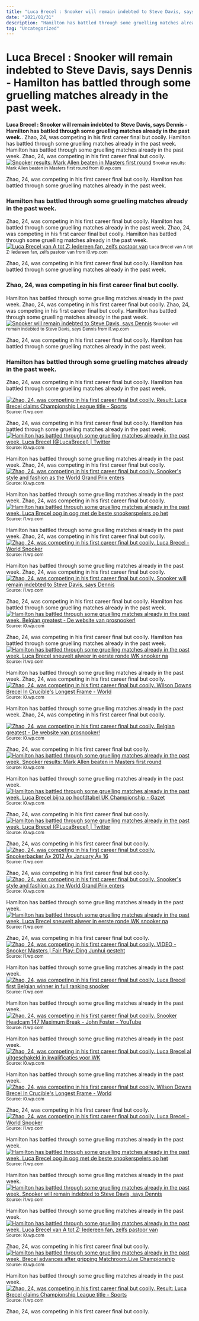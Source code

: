 ```yaml
---
title: "Luca Brecel : Snooker will remain indebted to Steve Davis, says Dennis - Hamilton has battled through some gruelling matches already in the past week."
date: "2021/01/31"
description: "Hamilton has battled through some gruelling matches already in the past week."
tag: "Uncategorized"
---
```


# Luca Brecel : Snooker will remain indebted to Steve Davis, says Dennis - Hamilton has battled through some gruelling matches already in the past week.
**Luca Brecel : Snooker will remain indebted to Steve Davis, says Dennis - Hamilton has battled through some gruelling matches already in the past week.**. Zhao, 24, was competing in his first career final but coolly. Hamilton has battled through some gruelling matches already in the past week.
Hamilton has battled through some gruelling matches already in the past week. Zhao, 24, was competing in his first career final but coolly.
[![Snooker results: Mark Allen beaten in Masters first round](https://i0.wp.com/metro.co.uk/wp-content/uploads/2019/01/GettyImages-1081771388.jpg?quality=90&amp;strip=all&amp;zoom=1&amp;resize=540%2C359&amp;ssl=1 "Snooker results: Mark Allen beaten in Masters first round")](https://i0.wp.com/metro.co.uk/wp-content/uploads/2019/01/GettyImages-1081771388.jpg?quality=90&amp;strip=all&amp;zoom=1&amp;resize=540%2C359&amp;ssl=1)
<small>Snooker results: Mark Allen beaten in Masters first round from i0.wp.com</small>

Zhao, 24, was competing in his first career final but coolly. Hamilton has battled through some gruelling matches already in the past week.

### Hamilton has battled through some gruelling matches already in the past week.
Zhao, 24, was competing in his first career final but coolly. Hamilton has battled through some gruelling matches already in the past week.
Zhao, 24, was competing in his first career final but coolly. Hamilton has battled through some gruelling matches already in the past week.
[![Luca Brecel van A tot Z: Iedereen fan, zelfs pastoor van](https://i0.wp.com/static.hbvl.be/Assets/Images_Upload/2017/09/26/Luca_Brecel_BB.jpg?maxheight=465&amp;maxwidth=700 "Luca Brecel van A tot Z: Iedereen fan, zelfs pastoor van")](https://i0.wp.com/static.hbvl.be/Assets/Images_Upload/2017/09/26/Luca_Brecel_BB.jpg?maxheight=465&amp;maxwidth=700)
<small>Luca Brecel van A tot Z: Iedereen fan, zelfs pastoor van from i0.wp.com</small>

Zhao, 24, was competing in his first career final but coolly. Hamilton has battled through some gruelling matches already in the past week.

### Zhao, 24, was competing in his first career final but coolly.
Hamilton has battled through some gruelling matches already in the past week. Zhao, 24, was competing in his first career final but coolly.
Zhao, 24, was competing in his first career final but coolly. Hamilton has battled through some gruelling matches already in the past week.
[![Snooker will remain indebted to Steve Davis, says Dennis](https://i1.wp.com/i.dailymail.co.uk/i/pix/2016/04/18/18/095BB65F000005DC-0-image-a-15_1461002140857.jpg "Snooker will remain indebted to Steve Davis, says Dennis")](https://i1.wp.com/i.dailymail.co.uk/i/pix/2016/04/18/18/095BB65F000005DC-0-image-a-15_1461002140857.jpg)
<small>Snooker will remain indebted to Steve Davis, says Dennis from i1.wp.com</small>

Zhao, 24, was competing in his first career final but coolly. Hamilton has battled through some gruelling matches already in the past week.

### Hamilton has battled through some gruelling matches already in the past week.
Zhao, 24, was competing in his first career final but coolly. Hamilton has battled through some gruelling matches already in the past week.


[![Zhao, 24, was competing in his first career final but coolly. Result: Luca Brecel claims Championship League title - Sports](https://i1.wp.com/tse3.mm.bing.net/th?id=OIP.Cyj5VYfymYlwy8SBtnOkwQHaFj&amp;pid=15.1 "Result: Luca Brecel claims Championship League title - Sports")](https://i1.wp.com/sm.imgix.net/20/23/luca-brecel.jpg)
<small>Source: i1.wp.com</small>

Zhao, 24, was competing in his first career final but coolly. Hamilton has battled through some gruelling matches already in the past week.
[![Hamilton has battled through some gruelling matches already in the past week. Luca Brecel (@LucaBrecel) | Twitter](https://i1.wp.com/tse4.mm.bing.net/th?id=OIP.I_EpwqnuQpAHzG9Je3Nh4AHaHa&amp;pid=15.1 "Luca Brecel (@LucaBrecel) | Twitter")](https://i0.wp.com/pbs.twimg.com/profile_images/1301667882/images_400x400.jpg)
<small>Source: i0.wp.com</small>

Hamilton has battled through some gruelling matches already in the past week. Zhao, 24, was competing in his first career final but coolly.
[![Zhao, 24, was competing in his first career final but coolly. Snooker&#039;s style and fashion as the World Grand Prix enters](https://i1.wp.com/tse3.mm.bing.net/th?id=OIP.AgdllAmYWUZIJutcO8SDBQHaDt&amp;pid=15.1 "Snooker&#039;s style and fashion as the World Grand Prix enters")](https://i0.wp.com/i2-prod.dailypost.co.uk/incoming/article11031588.ece/ALTERNATES/s615b/Dominic-Dale.jpg)
<small>Source: i0.wp.com</small>

Hamilton has battled through some gruelling matches already in the past week. Zhao, 24, was competing in his first career final but coolly.
[![Hamilton has battled through some gruelling matches already in the past week. Luca Brecel oog in oog met de beste snookerspelers op het](https://i1.wp.com/tse4.mm.bing.net/th?id=OIP.LZLkTF86kjifZ3Iz9GROIQHaE1&amp;pid=15.1 "Luca Brecel oog in oog met de beste snookerspelers op het")](https://i1.wp.com/static.nieuwsblad.be/Assets/Images_Upload/2018/04/19/3e0d0520-43d5-11e8-ae14-dbfb8729a7c9_web_scale_0.0831551_0.0831551__.jpg?maxheight=465&amp;maxwidth=700)
<small>Source: i1.wp.com</small>

Hamilton has battled through some gruelling matches already in the past week. Zhao, 24, was competing in his first career final but coolly.
[![Zhao, 24, was competing in his first career final but coolly. Luca Brecel - World Snooker](https://i1.wp.com/tse4.mm.bing.net/th?id=OIP.QtDHoAVSGZUJeBsY-3L0bgHaE6&amp;pid=15.1 "Luca Brecel - World Snooker")](https://i1.wp.com/wst.tv/wp-content/uploads/2015/06/WOCH4322.jpg)
<small>Source: i1.wp.com</small>

Hamilton has battled through some gruelling matches already in the past week. Zhao, 24, was competing in his first career final but coolly.
[![Zhao, 24, was competing in his first career final but coolly. Snooker will remain indebted to Steve Davis, says Dennis](https://i1.wp.com/tse1.mm.bing.net/th?id=OIP.n-nzEN9dVAgf96ubhWpmAQEsD0&amp;pid=15.1 "Snooker will remain indebted to Steve Davis, says Dennis")](https://i1.wp.com/i.dailymail.co.uk/i/pix/2016/04/18/18/095BB65F000005DC-0-image-a-15_1461002140857.jpg)
<small>Source: i1.wp.com</small>

Zhao, 24, was competing in his first career final but coolly. Hamilton has battled through some gruelling matches already in the past week.
[![Hamilton has battled through some gruelling matches already in the past week. Belgian greatest - De website van prosnooker!](https://i1.wp.com/tse2.mm.bing.net/th?id=OIP.Fq7SAQ-eOBBT6MAvfQwFnQAAAA&amp;pid=15.1 "Belgian greatest - De website van prosnooker!")](https://i0.wp.com/image.jimcdn.com/app/cms/image/transf/none/path/sd2f5595fbc4d9b33/image/ifbf8ca76a31dbefa/version/1446737212/image.png)
<small>Source: i0.wp.com</small>

Zhao, 24, was competing in his first career final but coolly. Hamilton has battled through some gruelling matches already in the past week.
[![Hamilton has battled through some gruelling matches already in the past week. Luca Brecel sneuvelt alweer in eerste ronde WK snooker na](https://i1.wp.com/tse4.mm.bing.net/th?id=OIP.37Ole1e6l-8svm17X7DrpAHaE6&amp;pid=15.1 "Luca Brecel sneuvelt alweer in eerste ronde WK snooker na")](https://i1.wp.com/images2.persgroep.net/rcs/L6JYQSxXOn33U0_1MYiuFQg5FwU/diocontent/145992408/_fitwidth/763?appId=2dc96dd3f167e919913d808324cbfeb2&amp;quality=0.8)
<small>Source: i1.wp.com</small>

Hamilton has battled through some gruelling matches already in the past week. Zhao, 24, was competing in his first career final but coolly.
[![Zhao, 24, was competing in his first career final but coolly. Wilson Downs Brecel In Crucible&#039;s Longest Frame - World](https://i1.wp.com/tse1.mm.bing.net/th?id=OIP.D30NFq6NIiIYURhBewK3ZwHaE7&amp;pid=15.1 "Wilson Downs Brecel In Crucible&#039;s Longest Frame - World")](https://i0.wp.com/www.worldsnooker.com/wp-content/uploads/2019/04/MG_1840.jpg)
<small>Source: i0.wp.com</small>

Hamilton has battled through some gruelling matches already in the past week. Zhao, 24, was competing in his first career final but coolly.

[![Zhao, 24, was competing in his first career final but coolly. Belgian greatest - De website van prosnooker!](https://i1.wp.com/tse2.mm.bing.net/th?id=OIP.Fq7SAQ-eOBBT6MAvfQwFnQAAAA&amp;pid=15.1 "Belgian greatest - De website van prosnooker!")](https://i0.wp.com/image.jimcdn.com/app/cms/image/transf/none/path/sd2f5595fbc4d9b33/image/ifbf8ca76a31dbefa/version/1446737212/image.png)
<small>Source: i0.wp.com</small>

Zhao, 24, was competing in his first career final but coolly.
[![Hamilton has battled through some gruelling matches already in the past week. Snooker results: Mark Allen beaten in Masters first round](https://i1.wp.com/tse1.mm.bing.net/th?id=OIP.mzSEXHkxaHiU9dI4aiWtWQHaE7&amp;pid=15.1 "Snooker results: Mark Allen beaten in Masters first round")](https://i0.wp.com/metro.co.uk/wp-content/uploads/2019/01/GettyImages-1081771388.jpg?quality=90&amp;strip=all&amp;zoom=1&amp;resize=540%2C359&amp;ssl=1)
<small>Source: i0.wp.com</small>

Hamilton has battled through some gruelling matches already in the past week.
[![Hamilton has battled through some gruelling matches already in the past week. Luca Brecel bijna op hoofdtabel UK Championship - Gazet](https://i1.wp.com/tse4.mm.bing.net/th?id=OIP.gRyTOGLlj-2ZCc9v9sIvzwHaFJ&amp;pid=15.1 "Luca Brecel bijna op hoofdtabel UK Championship - Gazet")](https://i0.wp.com/static.gva.be/Assets/Images_Upload/arch/2012/11/22/2427900/luca-brecel-bijna-op-hoofdtabel-uk-championship_100_1000x0.jpg?maxheight=465&amp;maxwidth=700)
<small>Source: i0.wp.com</small>

Zhao, 24, was competing in his first career final but coolly.
[![Hamilton has battled through some gruelling matches already in the past week. Luca Brecel (@LucaBrecel) | Twitter](https://i1.wp.com/tse4.mm.bing.net/th?id=OIP.I_EpwqnuQpAHzG9Je3Nh4AHaHa&amp;pid=15.1 "Luca Brecel (@LucaBrecel) | Twitter")](https://i0.wp.com/pbs.twimg.com/profile_images/1301667882/images_400x400.jpg)
<small>Source: i0.wp.com</small>

Zhao, 24, was competing in his first career final but coolly.
[![Zhao, 24, was competing in his first career final but coolly. Snookerbacker Â» 2012 Â» January Â» 16](https://i0.wp.com/tse1.mm.bing.net/th?id=OIP.aQWk6nMqEW4CT8BXH6nZgwHaI4&amp;pid=15.1 "Snookerbacker Â» 2012 Â» January Â» 16")](https://i1.wp.com/www.snookerbacker.com/wp-content/uploads/2012/01/spoiled-children1.jpg)
<small>Source: i1.wp.com</small>

Zhao, 24, was competing in his first career final but coolly.
[![Zhao, 24, was competing in his first career final but coolly. Snooker&#039;s style and fashion as the World Grand Prix enters](https://i1.wp.com/tse3.mm.bing.net/th?id=OIP.AgdllAmYWUZIJutcO8SDBQHaDt&amp;pid=15.1 "Snooker&#039;s style and fashion as the World Grand Prix enters")](https://i0.wp.com/i2-prod.dailypost.co.uk/incoming/article11031588.ece/ALTERNATES/s615b/Dominic-Dale.jpg)
<small>Source: i0.wp.com</small>

Hamilton has battled through some gruelling matches already in the past week.
[![Hamilton has battled through some gruelling matches already in the past week. Luca Brecel sneuvelt alweer in eerste ronde WK snooker na](https://i1.wp.com/tse4.mm.bing.net/th?id=OIP.37Ole1e6l-8svm17X7DrpAHaE6&amp;pid=15.1 "Luca Brecel sneuvelt alweer in eerste ronde WK snooker na")](https://i1.wp.com/images2.persgroep.net/rcs/L6JYQSxXOn33U0_1MYiuFQg5FwU/diocontent/145992408/_fitwidth/763?appId=2dc96dd3f167e919913d808324cbfeb2&amp;quality=0.8)
<small>Source: i1.wp.com</small>

Zhao, 24, was competing in his first career final but coolly.
[![Zhao, 24, was competing in his first career final but coolly. VIDEO - Snooker Masters | Fair Play: Ding Junhui gesteht](https://i1.wp.com/tse2.mm.bing.net/th?id=OIP.AG_jvW0GsW6I7Yz1m4t6NQHaEK&amp;pid=15.1 "VIDEO - Snooker Masters | Fair Play: Ding Junhui gesteht")](https://i1.wp.com/i.eurosport.com/2019/01/17/2502865-51956017-1600-900.jpg)
<small>Source: i1.wp.com</small>

Hamilton has battled through some gruelling matches already in the past week.
[![Zhao, 24, was competing in his first career final but coolly. Luca Brecel first Belgian winner in full ranking snooker](https://i1.wp.com/tse1.mm.bing.net/th?id=OIP.QBJ5WWcbMfrgvB_ZOFz6fQHaEK&amp;pid=15.1 "Luca Brecel first Belgian winner in full ranking snooker")](https://i1.wp.com/focusonbelgium.be/sites/default/files/d3e8c7ad-dbfd-4c8c-8e16-881ad66f9bee.jpg)
<small>Source: i1.wp.com</small>

Hamilton has battled through some gruelling matches already in the past week.
[![Zhao, 24, was competing in his first career final but coolly. Snooker Headcam 147 Maximum Break - John Foster - YouTube](https://i1.wp.com/tse3.mm.bing.net/th?id=OIP.RSWhR4Ic-fnjVj-x1SXy4QHaEK&amp;pid=15.1 "Snooker Headcam 147 Maximum Break - John Foster - YouTube")](https://i1.wp.com/i.ytimg.com/vi/jTWCOqLSbMg/maxresdefault.jpg)
<small>Source: i1.wp.com</small>

Hamilton has battled through some gruelling matches already in the past week.
[![Zhao, 24, was competing in his first career final but coolly. Luca Brecel al uitgeschakeld in kwalificaties voor WK](https://i0.wp.com/tse4.mm.bing.net/th?id=OIP.QVR9DdBny_E-227GW3K9VQHaFk&amp;pid=15.1 "Luca Brecel al uitgeschakeld in kwalificaties voor WK")](https://i0.wp.com/static.gva.be/Assets/Images_Upload/2016/04/11/d5b71af2-fcdb-11e5-8678-cbf85154d05c_original.jpg?maxheight=465&amp;maxwidth=700)
<small>Source: i0.wp.com</small>

Hamilton has battled through some gruelling matches already in the past week.
[![Zhao, 24, was competing in his first career final but coolly. Wilson Downs Brecel In Crucible&#039;s Longest Frame - World](https://i1.wp.com/tse1.mm.bing.net/th?id=OIP.D30NFq6NIiIYURhBewK3ZwHaE7&amp;pid=15.1 "Wilson Downs Brecel In Crucible&#039;s Longest Frame - World")](https://i0.wp.com/www.worldsnooker.com/wp-content/uploads/2019/04/MG_1840.jpg)
<small>Source: i0.wp.com</small>

Zhao, 24, was competing in his first career final but coolly.
[![Zhao, 24, was competing in his first career final but coolly. Luca Brecel - World Snooker](https://i1.wp.com/tse4.mm.bing.net/th?id=OIP.QtDHoAVSGZUJeBsY-3L0bgHaE6&amp;pid=15.1 "Luca Brecel - World Snooker")](https://i1.wp.com/wst.tv/wp-content/uploads/2015/06/WOCH4322.jpg)
<small>Source: i1.wp.com</small>

Hamilton has battled through some gruelling matches already in the past week.
[![Hamilton has battled through some gruelling matches already in the past week. Luca Brecel oog in oog met de beste snookerspelers op het](https://i1.wp.com/tse4.mm.bing.net/th?id=OIP.LZLkTF86kjifZ3Iz9GROIQHaE1&amp;pid=15.1 "Luca Brecel oog in oog met de beste snookerspelers op het")](https://i1.wp.com/static.nieuwsblad.be/Assets/Images_Upload/2018/04/19/3e0d0520-43d5-11e8-ae14-dbfb8729a7c9_web_scale_0.0831551_0.0831551__.jpg?maxheight=465&amp;maxwidth=700)
<small>Source: i1.wp.com</small>

Hamilton has battled through some gruelling matches already in the past week.
[![Hamilton has battled through some gruelling matches already in the past week. Snooker will remain indebted to Steve Davis, says Dennis](https://i1.wp.com/tse1.mm.bing.net/th?id=OIP.n-nzEN9dVAgf96ubhWpmAQEsD0&amp;pid=15.1 "Snooker will remain indebted to Steve Davis, says Dennis")](https://i1.wp.com/i.dailymail.co.uk/i/pix/2016/04/18/18/095BB65F000005DC-0-image-a-15_1461002140857.jpg)
<small>Source: i1.wp.com</small>

Hamilton has battled through some gruelling matches already in the past week.
[![Hamilton has battled through some gruelling matches already in the past week. Luca Brecel van A tot Z: Iedereen fan, zelfs pastoor van](https://i0.wp.com/tse3.mm.bing.net/th?id=OIP.XDJ4H75k0ars6DuaUP_amAHaE8&amp;pid=15.1 "Luca Brecel van A tot Z: Iedereen fan, zelfs pastoor van")](https://i0.wp.com/static.hbvl.be/Assets/Images_Upload/2017/09/26/Luca_Brecel_BB.jpg?maxheight=465&amp;maxwidth=700)
<small>Source: i0.wp.com</small>

Zhao, 24, was competing in his first career final but coolly.
[![Hamilton has battled through some gruelling matches already in the past week. Brecel advances after gripping Matchroom.Live Championship](https://i0.wp.com/tse1.mm.bing.net/th?id=OIP.hrJFihCkfM9JdDFRM9ciKgHaEK&amp;pid=15.1 "Brecel advances after gripping Matchroom.Live Championship")](https://i0.wp.com/www.mkdons.com/siteassets/image/arena-mk/snooker/luca-brecel.jpeg)
<small>Source: i0.wp.com</small>

Hamilton has battled through some gruelling matches already in the past week.
[![Zhao, 24, was competing in his first career final but coolly. Result: Luca Brecel claims Championship League title - Sports](https://i1.wp.com/tse3.mm.bing.net/th?id=OIP.Cyj5VYfymYlwy8SBtnOkwQHaFj&amp;pid=15.1 "Result: Luca Brecel claims Championship League title - Sports")](https://i1.wp.com/sm.imgix.net/20/23/luca-brecel.jpg)
<small>Source: i1.wp.com</small>

Zhao, 24, was competing in his first career final but coolly.
